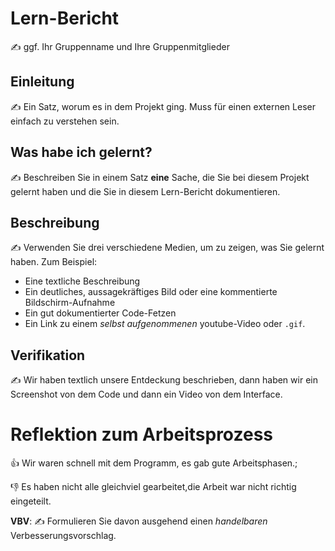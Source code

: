 # Lern-Bericht
✍️ ggf. Ihr Gruppenname und Ihre Gruppenmitglieder

## Einleitung

✍️ Ein Satz, worum es in dem Projekt ging. Muss für einen externen Leser einfach zu verstehen sein.

## Was habe ich gelernt?

✍️ Beschreiben Sie in einem Satz **eine** Sache, die Sie bei diesem Projekt gelernt haben und die Sie in diesem Lern-Bericht dokumentieren.

## Beschreibung

✍️ Verwenden Sie drei verschiedene Medien, um zu zeigen, was Sie gelernt haben. Zum Beispiel:

* Eine textliche Beschreibung
* Ein deutliches, aussagekräftiges Bild oder eine kommentierte Bildschirm-Aufnahme
* Ein gut dokumentierter Code-Fetzen
* Ein Link zu einem *selbst aufgenommenen* youtube-Video oder `.gif`.

## Verifikation

✍️ Wir haben textlich unsere Entdeckung beschrieben, dann haben wir ein Screenshot von dem Code und dann ein Video von dem Interface.

# Reflektion zum Arbeitsprozess

👍 Wir waren schnell mit dem Programm, es gab gute Arbeitsphasen.; 

👎 Es haben nicht alle gleichviel gearbeitet,die Arbeit war nicht richtig eingeteilt.

**VBV**: ✍️ Formulieren Sie davon ausgehend einen *handelbaren* Verbesserungsvorschlag.
